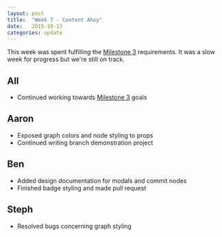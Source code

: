 ```yaml
---
layout: post
title:  "Week 7 - Content Ahoy"
date:   2015-10-13
categories: update
---
```


This week was spent fulfilling the [Milestone 3](https://github.com/gitrit/pending/wiki/Project-Roadmap) requirements. It was a slow week for progress but we're still on track.

## All
* Continued working towards [Milestone 3](https://github.com/learnVCS/learnVCS/wiki/Project-Roadmap) goals

## Aaron
* Exposed graph colors and node styling to props
* Continued writing branch demonstration project 

## Ben
* Added design documentation for modals and commit nodes
* Finished badge styling and made pull request

## Steph
* Resolved bugs concerning graph styling
